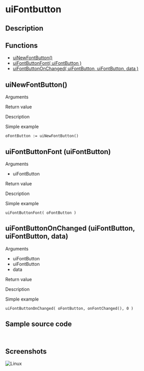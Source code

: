 # **uiFontbutton**

## Description

## Functions
- [uiNewFontButton()](#uinewfontbutton)
- [uiFontButtonFont( uiFontButton )](#uifontbuttonfont-uifontbutton)
- [uiFontButtonOnChanged( uiFontButton, uiFontButton, data )](#uifontbuttononchanged-uifontbutton-uifontbutton-data)

## uiNewFontButton()
Arguments

Return value

Description

Simple example
```harbour
oFontButton := uiNewFontButton()
```
## uiFontButtonFont (uiFontButton)
Arguments
- uiFontButton

Return value

Description

Simple example
```harbour
uiFontButtonFont( oFontButton )
```
## uiFontButtonOnChanged (uiFontButton, uiFontButton, data)
Arguments
- uiFontButton
- uiFontButton
- data

Return value

Description

Simple example
```harbour
uiFontButtonOnChanged( oFontButton, onFontChanged(), 0 )
```
## Sample source code
```harbour


```
## Screenshots
![Linux](../tutorial/uiFontbutton_Linux.png "With family Linux Elementary desktop Pantheon, based on GNOME")
